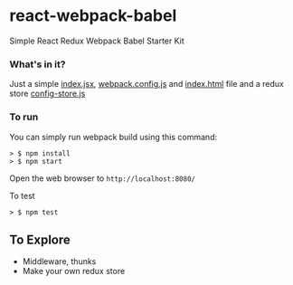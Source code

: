 # react-webpack-babel
Simple React Redux Webpack Babel Starter Kit


### What's in it?

Just a simple [index.jsx](./src/index.jsx), [webpack.config.js](./webpack.config.js) and [index.html](./public/index.html) file 
and a redux store [config-store.js](./src/config-store.js)

### To run

You can simply run webpack build using this command: 

```
> $ npm install
> $ npm start
```

Open the web browser to `http://localhost:8080/`

To test

```
> $ npm test
```


## To Explore

* Middleware, thunks
* Make your own redux store


